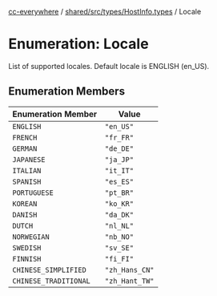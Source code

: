 [cc-everywhere](../../../../../index.md) / [shared/src/types/HostInfo.types](../index.md) / Locale

# Enumeration: Locale

List of supported locales.
Default locale is ENGLISH (en_US).

## Enumeration Members

| Enumeration Member | Value |
| ------ | ------ |
| `ENGLISH` | `"en_US"` |
| `FRENCH` | `"fr_FR"` |
| `GERMAN` | `"de_DE"` |
| `JAPANESE` | `"ja_JP"` |
| `ITALIAN` | `"it_IT"` |
| `SPANISH` | `"es_ES"` |
| `PORTUGUESE` | `"pt_BR"` |
| `KOREAN` | `"ko_KR"` |
| `DANISH` | `"da_DK"` |
| `DUTCH` | `"nl_NL"` |
| `NORWEGIAN` | `"nb_NO"` |
| `SWEDISH` | `"sv_SE"` |
| `FINNISH` | `"fi_FI"` |
| `CHINESE_SIMPLIFIED` | `"zh_Hans_CN"` |
| `CHINESE_TRADITIONAL` | `"zh_Hant_TW"` |
